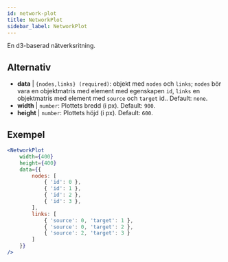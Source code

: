 ```yaml
---
id: network-plot
title: NetworkPlot
sidebar_label: NetworkPlot
---
```


En d3-baserad nätverksritning.

## Alternativ

* __data__ | `{nodes,links} (required)`: objekt med `nodes` och `links`; `nodes` bör vara en objektmatris med element med egenskapen `id`, `links` en objektmatris med element med `source` och `target` id.. Default: `none`.
* __width__ | `number`: Plottets bredd (i px). Default: `900`.
* __height__ | `number`: Plottets höjd (i px). Default: `600`.


## Exempel

```jsx live
<NetworkPlot
    width={400}
    height={400}
    data={{
        nodes: [
            { 'id': 0 },
            { 'id': 1 },
            { 'id': 2 },
            { 'id': 3 },
        ],
        links: [
            { 'source': 0, 'target': 1 },
            { 'source': 0, 'target': 2 },
            { 'source': 2, 'target': 3 }
        ]
    }}
/>
``` 

